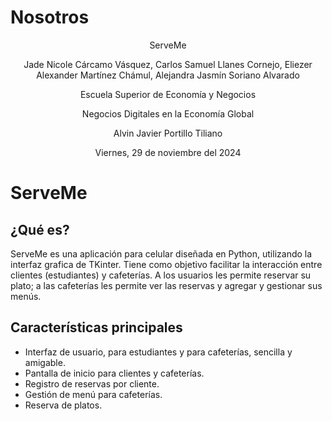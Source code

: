 # Nosotros
<div align="center">
  <p>ServeMe</p>
  <p>Jade Nicole Cárcamo Vásquez, Carlos Samuel Llanes Cornejo, Eliezer Alexander Martínez Chámul, Alejandra Jasmín Soriano Alvarado </p>
  <p>Escuela Superior de Economía y Negocios</p>
  <p>Negocios Digitales en la Economía Global</p>
  <p>Alvin Javier Portillo Tiliano</p>
  <p>Viernes, 29 de noviembre del 2024</p>
</div>


# ServeMe
## ¿Qué es?

ServeMe es una aplicación para celular diseñada en Python, utilizando la interfaz grafica de TKinter. Tiene como objetivo facilitar la interacción entre clientes (estudiantes) y cafeterías. A los usuarios les permite reservar su plato; a las cafeterías les permite ver las reservas y agregar y gestionar sus menús.  

## Características principales 
<ul>
  <li>Interfaz de usuario, para estudiantes y para cafeterías, sencilla y amigable.</li>
  <li>Pantalla de inicio para clientes y cafeterías.  </li>
  <li>Registro de reservas por cliente.  </li>
  <li>Gestión de menú para cafeterías. </li>
  <li>Reserva de platos.  </li>
</ul>
 





 



  

 

 
